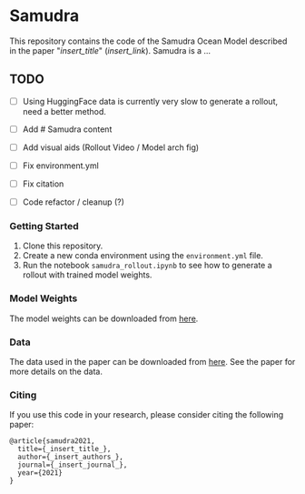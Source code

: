 # Samudra
This repository contains the code of the Samudra Ocean Model described in the paper "_insert_title_" (_insert_link_). Samudra is a ...

## TODO

- [ ] Using HuggingFace data is currently very slow to generate a rollout, need a better method.
- [ ] Add # Samudra content 
- [ ] Add visual aids (Rollout Video / Model arch fig)
- [ ] Fix environment.yml
- [ ] Fix citation
- [ ] Code refactor / cleanup (?)


### Getting Started
1. Clone this repository. 
2. Create a new conda environment using the `environment.yml` file.
3. Run the notebook `samudra_rollout.ipynb` to see how to generate a rollout with trained model weights.

### Model Weights
The model weights can be downloaded from [here](https://huggingface.co/M2LInES/Samudra).

### Data
The data used in the paper can be downloaded from [here](https://huggingface.co/datasets/M2LInES/Samudra_OM4). See the paper for more details on the data.

### Citing
If you use this code in your research, please consider citing the following paper:
```
@article{samudra2021,
  title={_insert_title_},
  author={_insert_authors_},
  journal={_insert_journal_},
  year={2021}
}
```
